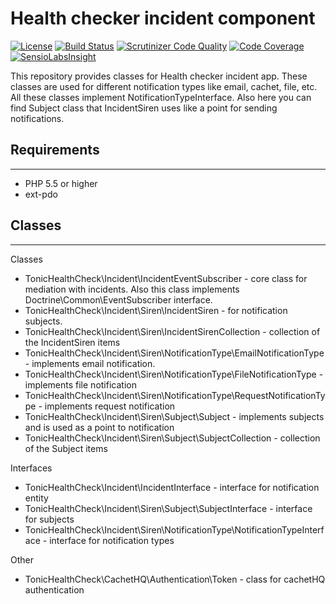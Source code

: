 # Health checker incident component
[![License](https://img.shields.io/github/license/tonicforhealth/health-checker-incident-component.svg?maxAge=2592000)](LICENSE.md)
[![Build Status](https://travis-ci.org/tonicforhealth/health-checker-incident-component.svg?branch=master)](https://travis-ci.org/tonicforhealth/health-checker-incident-component)
[![Scrutinizer Code Quality](https://scrutinizer-ci.com/g/tonicforhealth/health-checker-incident-component/badges/quality-score.png?b=master)](https://scrutinizer-ci.com/g/tonicforhealth/health-checker-incident-component/?branch=master)
[![Code Coverage](https://scrutinizer-ci.com/g/tonicforhealth/health-checker-incident-component/badges/coverage.png?b=master)](https://scrutinizer-ci.com/g/tonicforhealth/health-checker-incident-component/?branch=master)
[![SensioLabsInsight](https://insight.sensiolabs.com/projects/7a1c4148-5ee0-468d-ad58-f7a639cb6ad2/mini.png)](https://insight.sensiolabs.com/projects/7a1c4148-5ee0-468d-ad58-f7a639cb6ad2)

This repository provides classes for Health checker incident app. These classes are used for different notification types like 
email, cachet, file, etc. All these classes implement NotificationTypeInterface. Also here you can find Subject class that 
IncidentSiren uses like a point for sending notifications.

## Requirements
------------

- PHP 5.5 or higher
- ext-pdo

## Classes
------------

Classes
- TonicHealthCheck\Incident\IncidentEventSubscriber - core class for mediation with incidents. Also this class implements Doctrine\Common\EventSubscriber interface.
- TonicHealthCheck\Incident\Siren\IncidentSiren - for notification subjects.
- TonicHealthCheck\Incident\Siren\IncidentSirenCollection - collection of the IncidentSiren items
- TonicHealthCheck\Incident\Siren\NotificationType\EmailNotificationType - implements email notification.
- TonicHealthCheck\Incident\Siren\NotificationType\FileNotificationType - implements file notification
- TonicHealthCheck\Incident\Siren\NotificationType\RequestNotificationType - implements request notification
- TonicHealthCheck\Incident\Siren\Subject\Subject - implements subjects and is used as a point to notification
- TonicHealthCheck\Incident\Siren\Subject\SubjectCollection - collection of the Subject items


Interfaces

- TonicHealthCheck\Incident\IncidentInterface - interface for notification entity
- TonicHealthCheck\Incident\Siren\Subject\SubjectInterface - interface for subjects
- TonicHealthCheck\Incident\Siren\NotificationType\NotificationTypeInterface - interface for notification types

Other

- TonicHealthCheck\CachetHQ\Authentication\Token - class for cachetHQ authentication 
